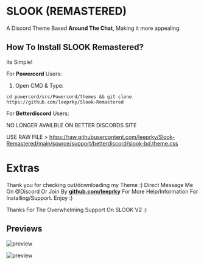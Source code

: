 # SLOOK (REMASTERED)
A Discord Theme Based **Around The Chat**, Making it more appealing.

## How To Install SLOOK Remastered?

Its Simple!

For **Powercord** Users:

1. Open CMD & Type:

```
cd powercord/src/Powercord/themes && git clone https://github.com/leeprky/Slook-Remastered
```

For **Betterdiscord** Users:

NO LONGER AVAILBLE ON BETTER DISCORDS SITE

USE RAW FILE > https://raw.githubusercontent.com/leeprky/Slook-Remastered/main/source/support/betterdiscord/slook-bd.theme.css

# Extras 

Thank you for checking out/downloading my Theme :)
Direct Message Me On @Discord Or Join By **[github.com/leeprky](https://discord.gg/Ff3rqAYB89)** For More Help/Information For Installing/Support. Enjoy :)

Thanks For The Overwhelming Support On SLOOK V2 :)

## Previews

![preview](https://i.imgur.com/4USGPys.png)

![preview](https://i.imgur.com/CbXMx7N.png)
